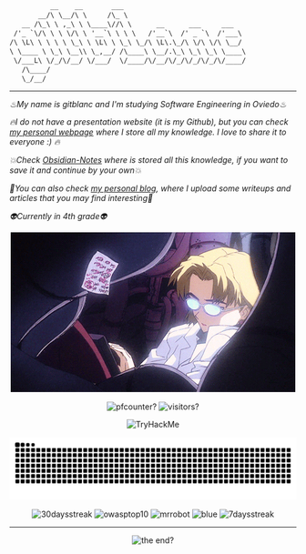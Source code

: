 ```
          __    __       ___                              
       __/\ \__/\ \     /\_ \                             
   __ /\_\ \ ,_\ \ \____\//\ \      __      ___     ___   
 /'_ `\/\ \ \ \/\ \ '__`\ \ \ \   /'__`\  /' _ `\  /'___\ 
/\ \L\ \ \ \ \ \_\ \ \L\ \ \_\ \_/\ \L\.\_/\ \/\ \/\ \__/ 
\ \____ \ \_\ \__\\ \_,__/ /\____\ \__/.\_\ \_\ \_\ \____\
 \/___L\ \/_/\/__/ \/___/  \/____/\/__/\/_/\/_/\/_/\/____/
   /\____/                                                
   \_/__/ 
```
---
_♨My name is gitblanc and I'm studying Software Engineering in Oviedo♨_ 

_🔥I do not have a presentation website (it is my Github), but you can check [my personal webpage](https://gitblanc.gitbook.io/obsidian-notes/) where I store all my knowledge. I love to share it to everyone :) 🔥_

_💥Check [Obsidian-Notes](https://github.com/gitblanc/Obsidian-Notes) where is stored all this knowledge, if you want to save it and continue by your own💥_

_🌊You can also check [my personal blog](https://gitblanc.github.io/gitblanc_blog/), where I upload some writeups and articles that you may find interesting🌊_

_👽Currently in 4th grade👽_

<p align="center">
          <img src="https://github.com/gitblanc/gifs/blob/main/magi.gif" alt="why?">
</p>

<p align="center">
          <img src="https://komarev.com/ghpvc/?username=gitblanc" alt="pfcounter?"/> 
          <img src="https://api.visitorbadge.io/api/daily?path=https%3A%2F%2Fgithub.com%2Fgitblanc&label=Visitors%20today&countColor=%2337d67a&style=plastic&labelStyle=upper" alt="visitors?"/>
</p>

<p align="center">
          <img src="https://tryhackme-badges.s3.amazonaws.com/gitblanc.png" alt="TryHackMe">
</p>

<p align="center">
          <img src="https://github.com/gitblanc/gitblanc/blob/output/github-contribution-grid-snake-dark.svg" alt="snake:D"/>
</p>

<p align="center">
          <img src="https://github.com/gitblanc/gitblanc/assets/87705461/70d1d005-5b12-4244-80a5-e406712adb5e" alt="30daysstreak"/>
          <img src="https://github.com/gitblanc/gitblanc/assets/87705461/965f48c0-58fa-4526-9d79-983eb13a1a4b" alt="owasptop10"/>
          <img src="https://github.com/gitblanc/gitblanc/assets/87705461/b6464ed0-b2ea-483e-a43c-66d43662424e" alt="mrrobot"/>
          <img src="https://github.com/gitblanc/gitblanc/assets/87705461/76bb8ece-9316-47c5-867f-dbc527b66c83" alt="blue"/>
          <img src="https://github.com/gitblanc/gitblanc/assets/87705461/70a4ad97-bae1-4c4e-b6d0-f0be6679dd32" alt="7daysstreak"/>
</p>

---
<p align="center">
          <img src="https://profile-counter.glitch.me/gitblanc/count.svg" alt="the end?"/>
</p>


